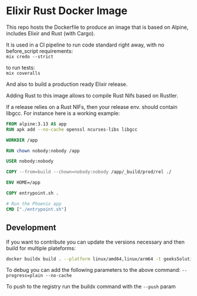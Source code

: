 # Elixir Rust Docker Image

This repo hosts the Dockerfile to produce an image that is based on Alpine, includes Elixir and Rust (with Cargo).

It is used in a CI pipeline to run code standard right away, with no before_script requirements:  
`mix credo --strict`

to run tests:  
`mix coveralls` 

And also to build a production ready Elixir release.

Adding Rust to this image allows to compile Rust Nifs based on Rustler.

If a release relies on a Rust NIFs, then your release env. should contain libgcc. For instance here is a working example:

```Dockerfile
FROM alpine:3.13 AS app
RUN apk add --no-cache openssl ncurses-libs libgcc

WORKDIR /app

RUN chown nobody:nobody /app

USER nobody:nobody

COPY --from=build --chown=nobody:nobody /app/_build/prod/rel ./

ENV HOME=/app

COPY entrypoint.sh .

# Run the Phoenix app
CMD ["./entrypoint.sh"]
```

## Development
If you want to contribute you can update the versions necessary and then build for multiple plateforms:
```bash
docker buildx build . --platform linux/amd64,linux/arm64 -t geeks5olutions/elixir_rust:{tag}
```

To debug you can add the following parameters to the above command:
`--progress=plain --no-cache`

To push to the registry run the buildx command with the `--push` param